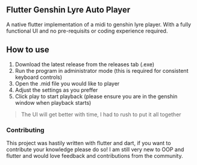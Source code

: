 ## Flutter Genshin Lyre Auto Player

A native flutter implementation of a midi to genshin lyre player. With a fully functional UI and no pre-requisits or coding experience required.

## How to use

1. Download the latest release from the releases tab (.exe)
2. Run the program in administrator mode (this is required for consistent keyboard controls)
3. Open the .mid file you would like to player
4. Adjust the settings as you preffer
5. Click play to start playback (please ensure you are in the genshin window when playback starts)

> The UI will get better with time, I had to rush to put it all together

### Contributing

This project was hastily written with flutter and dart, if you want to contribute your knowledge please do so! I am still very new to OOP and flutter and would love feedback and contributions from the community.
